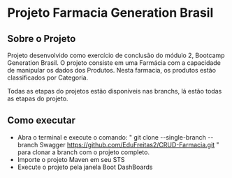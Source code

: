 # Projeto Farmacia Generation Brasil


## Sobre o Projeto
Projeto desenvolvido como exercício de conclusão do módulo 2, Bootcamp Generation Brasil.
O projeto consiste em uma Farmácia com a capacidade de manipular os dados dos Produtos. Nesta farmacia, os produtos estão classificados por Categoria.

Todas as etapas do projetos estão disponíveis nas branchs, lá estão todas as etapas do projeto.


## Como executar
- Abra o terminal e execute o comando: " git clone --single-branch --branch Swagger https://github.com/EduFreitas2/CRUD-Farmacia.git " para clonar a branch com o projeto completo.
- Importe o projeto Maven em seu STS
- Execute o projeto pela janela Boot DashBoards

